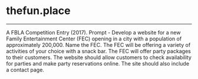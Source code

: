 # thefun.place
---
A FBLA Competition Entry (2017). Prompt - Develop a website for a new Family Entertainment Center (FEC) opening in a city with a population of approximately 200,000. Name the FEC. The FEC will be offering a variety of activities of your choice with a snack bar. The FEC will offer party packages to their customers. The website should allow customers to check availability for parties and make party reservations online. The site should also include a contact page.
